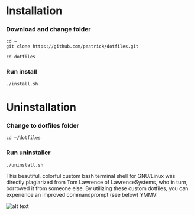 # Installation
### Download and change folder
```
cd ~
git clone https://github.com/peatrick/dotfiles.git

cd dotfiles
```
### Run install
```
./install.sh
```

# Uninstallation

### Change to dotfiles folder
```
cd ~/dotfiles
```

### Run uninstaller
```
./uninstall.sh
```

This beautiful, colorful custom bash terminal shell for GNU/Linux was directly plagiarized from Tom Lawrence of LawrenceSystems, who in turn, borrowed it from someone else.  By utilizing these custom dotfiles, you can experience an improved commandprompt (see below) YMMV:

![alt text](https://i.imgur.com/tlCA0po.png "GNU Bash via remote SSH")

